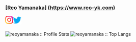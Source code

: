 ### [Reo Yamanaka] (https://www.reo-yk.com)

<a href="https://www.instagram.com/o_reo807/">
  <img align="left" width="24px" src="icon/Instagram.svg" />
</a>
<a href="https://twitter.com/YamanakaReo">
  <img align="left" width="26px" src="icon/Twitter.svg" />
</a>
<br>
<br>

<p align="left">
  <img heigth="195" src="https://github-readme-stats.vercel.app/api?username=reoyamanaka&show_icons=true&theme=synthwave" alt="reoyamanaka :: Profile Stats" />
  <img height="195" src="https://github-readme-stats.vercel.app/api/top-langs/?username=reoyamanaka&langs_count=10&theme=synthwave&layout=compact" alt="reoyamanaka :: Top Langs" />
</p